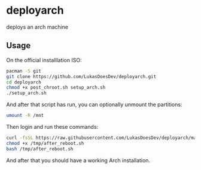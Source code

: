 # deployarch
deploys an arch machine

## Usage

On the official installlation ISO:
```sh
pacman -S git
git clone https://github.com/LukasDoesDev/deployarch.git
cd deployarch
chmod +x post_chroot.sh setup_arch.sh
./setup_arch.sh
```
And after that script has run, you can optionally unmount the partitions:
```sh
umount -R /mnt
```
Then login and run these commands:
```sh
curl -fsSL https://raw.githubusercontent.com/LukasDoesDev/deployarch/master/after_reboot.sh > /tmp/after_reboot.sh
chmod +x /tmp/after_reboot.sh
bash /tmp/after_reboot.sh
```
And after that you should have a working Arch installation.
